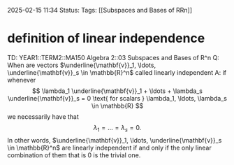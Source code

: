 2025-02-15 11:34
Status: 
Tags: [[Subspaces and Bases of RRn]]
# definition of linear independence

TD: YEAR1::TERM2::MA150 Algebra 2::03 Subspaces and Bases of R^n 
Q: When are vectors $\underline{\mathbf{v}}_1, \ldots, \underline{\mathbf{v}}_s \in \mathbb{R}^n$ called linearly independent
A: if whenever $$ \lambda_1 \underline{\mathbf{v}}_1 + \ldots + \lambda_s \underline{\mathbf{v}}_s = 0 \text{ for scalars } \lambda_1, \ldots, \lambda_s \in \mathbb{R} $$ we necessarily have that $$ \lambda_1 = \ldots = \lambda_s = 0. $$ In other words, $\underline{\mathbf{v}}_1, \ldots, \underline{\mathbf{v}}_s \in \mathbb{R}^n$ are linearly independent if and only if the only linear combination of them that is $0$ is the trivial one.
<!--ID: 1739619323135-->
